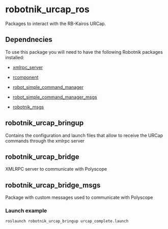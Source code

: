 # robotnik_urcap_ros

Packages to interact with the RB-Kairos URCap.

## Dependnecies

To use this package you will need to have the following Robotnik packages installed:

- [xmlrpc_server](https://github.com/RobotnikAutomation/xmlrpc_server)

- [rcomponent](https://github.com/RobotnikAutomation/rcomponent)

- [robot_simple_command_manager](https://github.com/RobotnikAutomation/robot_simple_command_manager)

- [robot_simple_command_manager_msgs](https://github.com/RobotnikAutomation/robot_simple_command_manager_msgs)

- [robotnik_msgs](https://github.com/RobotnikAutomation/robotnik_msgs)


## robotnik_urcap_bringup

Contains the configuration and launch files that allow to receive the URCap commands through the xmlrpc server

## robotnik_urcap_bridge

XMLRPC server to communicate with Polyscope

## robotnik_urcap_bridge_msgs

Package with custom messages used to communicate with Polyscope 

### Launch example

```bash
roslaunch robotnik_urcap_bringup urcap_complete.launch
```
